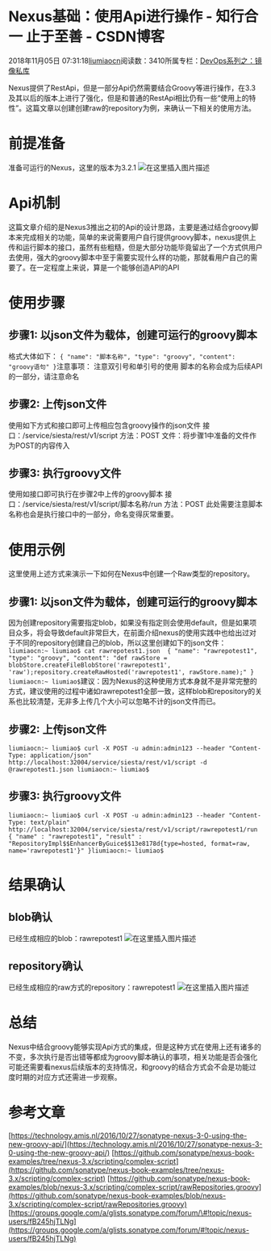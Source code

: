 
# Nexus基础：使用Api进行操作 - 知行合一 止于至善 - CSDN博客

2018年11月05日 07:31:18[liumiaocn](https://me.csdn.net/liumiaocn)阅读数：3410所属专栏：[DevOps系列之：镜像私库](https://blog.csdn.net/column/details/26478.html)



Nexus提供了RestApi，但是一部分Api仍然需要结合Groovy等进行操作，在3.3及其以后的版本上进行了强化，但是和普通的RestApi相比仍有一些“使用上的特性”。这篇文章以创建创建raw的repository为例，来确认一下相关的使用方法。
# 前提准备
准备可运行的Nexus，这里的版本为3.2.1
![在这里插入图片描述](https://img-blog.csdnimg.cn/20181105060106213.png?x-oss-process=image/watermark,type_ZmFuZ3poZW5naGVpdGk,shadow_10,text_aHR0cHM6Ly9ibG9nLmNzZG4ubmV0L2xpdW1pYW9jbg==,size_16,color_FFFFFF,t_70)
# Api机制
这篇文章介绍的是Nexus3推出之初的Api的设计思路，主要是通过结合groovy脚本来完成相关的功能，简单的来说需要用户自行提供groovy脚本，nexus提供上传和运行脚本的接口，虽然有些粗糙，但是大部分功能毕竟留出了一个方式供用户去使用，强大的groovy脚本中至于需要实现什么样的功能，那就看用户自己的需要了。在一定程度上来说，算是一个能够创造API的API
# 使用步骤
## 步骤1: 以json文件为载体，创建可运行的groovy脚本
格式大体如下：
`{
  "name": "脚本名称",
  "type": "groovy",
  "content": "groovy语句"
}`注意事项：
注意双引号和单引号的使用
脚本的名称会成为后续API的一部分，请注意命名
## 步骤2: 上传json文件
使用如下方式和接口即可上传相应包含groovy操作的json文件
接口：/service/siesta/rest/v1/script
方法：POST
文件：将步骤1中准备的文件作为POST的内容传入
## 步骤3: 执行groovy文件
使用如接口即可执行在步骤2中上传的groovy脚本
接口：/service/siesta/rest/v1/script/脚本名称/run
方法：POST
此处需要注意脚本名称也会是执行接口中的一部分，命名变得灰常重要。
# 使用示例
这里使用上述方式来演示一下如何在Nexus中创建一个Raw类型的repository。
## 步骤1: 以json文件为载体，创建可运行的groovy脚本
因为创建repository需要指定blob，如果没有指定则会使用default，但是如果项目众多，将会导致default非常巨大，在前面介绍nexus的使用实践中也给出过对于不同的repository创建自己的blob，所以这里创建如下的json文件：
`liumiaocn:~ liumiao$ cat rawrepotest1.json 
{
  "name": "rawrepotest1",
  "type": "groovy",
  "content": "def rawStore = blobStore.createFileBlobStore('rawrepotest1', 'raw');repository.createRawHosted('rawrepotest1', rawStore.name);"
}
liumiaocn:~ liumiao$`建议：因为Nexus的这种使用方式本身就不是非常完整的方式，建议使用的过程中诸如rawrepotest1全部一致，这样blob和repository的关系也比较清楚，无非多上传几个大小可以忽略不计的json文件而已。
## 步骤2: 上传json文件
`liumiaocn:~ liumiao$ curl -X POST -u admin:admin123 --header "Content-Type: application/json" http://localhost:32004/service/siesta/rest/v1/script -d @rawrepotest1.json
liumiaocn:~ liumiao$`
## 步骤3: 执行groovy文件
`liumiaocn:~ liumiao$ curl -X POST -u admin:admin123 --header "Content-Type: text/plain" http://localhost:32004/service/siesta/rest/v1/script/rawrepotest1/run
{
  "name" : "rawrepotest1",
  "result" : "RepositoryImpl$$EnhancerByGuice$$13e8178d{type=hosted, format=raw, name='rawrepotest1'}"
}liumiaocn:~ liumiao$`
# 结果确认
## blob确认
已经生成相应的blob：rawrepotest1
![在这里插入图片描述](https://img-blog.csdnimg.cn/20181105072707883.png?x-oss-process=image/watermark,type_ZmFuZ3poZW5naGVpdGk,shadow_10,text_aHR0cHM6Ly9ibG9nLmNzZG4ubmV0L2xpdW1pYW9jbg==,size_16,color_FFFFFF,t_70)
## repository确认
已经生成相应的raw方式的repository：rawrepotest1
![在这里插入图片描述](https://img-blog.csdnimg.cn/20181105072833431.png?x-oss-process=image/watermark,type_ZmFuZ3poZW5naGVpdGk,shadow_10,text_aHR0cHM6Ly9ibG9nLmNzZG4ubmV0L2xpdW1pYW9jbg==,size_16,color_FFFFFF,t_70)
# 总结
Nexus中结合groovy能够实现Api方式的集成，但是这种方式在使用上还有诸多的不变，多次执行是否出错等都成为groovy脚本确认的事项，相关功能是否会强化可能还需要看nexus后续版本的支持情况，和groovy的结合方式会不会是功能过度时期的对应方式还需进一步观察。
# 参考文章
[https://technology.amis.nl/2016/10/27/sonatype-nexus-3-0-using-the-new-groovy-api/](https://technology.amis.nl/2016/10/27/sonatype-nexus-3-0-using-the-new-groovy-api/)
[https://github.com/sonatype/nexus-book-examples/tree/nexus-3.x/scripting/complex-script](https://github.com/sonatype/nexus-book-examples/tree/nexus-3.x/scripting/complex-script)
[https://github.com/sonatype/nexus-book-examples/blob/nexus-3.x/scripting/complex-script/rawRepositories.groovy](https://github.com/sonatype/nexus-book-examples/blob/nexus-3.x/scripting/complex-script/rawRepositories.groovy)
[https://groups.google.com/a/glists.sonatype.com/forum/\#!topic/nexus-users/fB245hjTLNg](https://groups.google.com/a/glists.sonatype.com/forum/#!topic/nexus-users/fB245hjTLNg)

